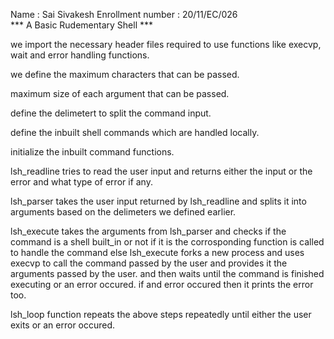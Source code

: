 Name              : Sai Sivakesh
Enrollment number : 20/11/EC/026                        
                                                                                                    *** A Basic Rudementary Shell ***


we import the necessary header files required to use functions like execvp, wait and error handling functions.

we define the maximum characters that can be passed.

maximum size of each argument that can be passed.

define the delimetert to split the command input.

define the inbuilt shell commands which are handled locally.

initialize the inbuilt command functions.

lsh_readline tries to read the user input and returns either the input or the error and what type of error if any.

lsh_parser takes the user input returned by lsh_readline and splits it into arguments based on the delimeters we defined earlier.

lsh_execute takes the arguments from lsh_parser and checks if the command is a shell built_in or not if it is the corrosponding function is called to handle the command else lsh_execute forks a new process and uses execvp to call the command passed by the user and provides it the arguments passed by the user. and then waits until the command is finished executing or an error occured. if and error occured then it prints the error too.

lsh_loop function repeats the above steps repeatedly until either the user exits or an error occured.